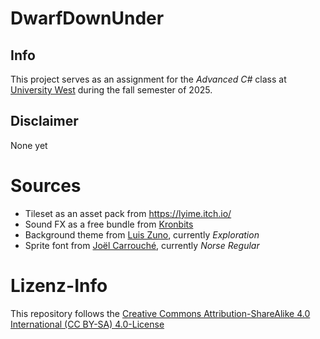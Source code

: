 # DwarfDownUnder
## Info
This project serves as an assignment for the *Advanced C#* class at [University West](https://www.hv.se/) during the fall semester of 2025.

## Disclaimer

None yet

# Sources

- Tileset as an asset pack from https://lyime.itch.io/
- Sound FX as a free bundle from [Kronbits](https://kronbits.itch.io/retrosfx)
- Background theme from [Luis Zuno](https://soundcloud.com/ansimuz/tracks), currently *Exploration*
- Sprite font from [Joël Carrouché](https://www.1001fonts.com/users/joelcarrouche/), currently *Norse Regular*

# Lizenz-Info

This repository follows the  [Creative Commons Attribution-ShareAlike 4.0 International (CC BY-SA) 4.0-License](https://creativecommons.org/licenses/by-sa/4.0/)